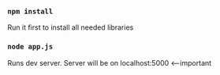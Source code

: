### `npm install`
Run it first to install all needed libraries


### `node app.js`

Runs dev server. Server will be on localhost:5000  <--important

